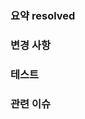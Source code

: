 ### 요약 resolved

<!-- 해당 PR이 무엇을 해결했는지 작성하세요. resolved 뒤에 이슈번호를 적어주세요. -->

### 변경 사항

<!-- 변경한 내용에 대해 자세히 설명하세요. -->

### 테스트

<!-- 변경 사항을 테스트한 방법과 결과를 기술하세요. -->

### 관련 이슈

<!-- 관련된 이슈가 있다면 이곳에 참조하세요. -->
